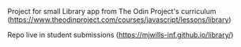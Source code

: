 Project for small Library app from The Odin Project's curriculum (https://www.theodinproject.com/courses/javascript/lessons/library)

Repo live in student submissions (https://mjwills-inf.github.io/library/)
